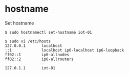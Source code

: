 # hostname

Set hostname

```console
$ sudo hostnamectl set-hostname iot-01
```

```console
$ sudo vi /etc/hosts
127.0.0.1       localhost
::1             localhost ip6-localhost ip6-loopback
ff02::1         ip6-allnodes
ff02::2         ip6-allrouters

127.0.1.1       iot-01
```
